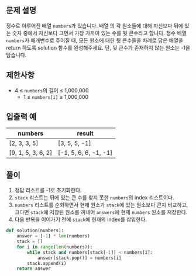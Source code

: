 ## 문제 설명
정수로 이루어진 배열 `numbers`가 있습니다. 배열 의 각 원소들에 대해 자신보다 뒤에 있는 숫자 중에서 자신보다 크면서 가장 가까이 있는 수를 뒷 큰수라고 합니다.
정수 배열 `numbers`가 매개변수로 주어질 때, 모든 원소에 대한 뒷 큰수들을 차례로 담은 배열을 return 하도록 solution 함수를 완성해주세요. 단, 뒷 큰수가 존재하지 않는 원소는 -1을 담습니다.

## 제한사항
- 4 ≤ `numbers`의 길이 ≤ 1,000,000
  - 1 ≤ `numbers[i]` ≤ 1,000,000

## 입출력 예
|numbers|result|
|--|--|
|[2, 3, 3, 5]|[3, 5, 5, -1]|
|[9, 1, 5, 3, 6, 2]|[-1, 5, 6, 6, -1, -1]|

## 풀이
1. 정답 리스트를 -1로 초기화한다.
2. `stack` 리스트는 뒤에 있는 큰 수를 찾지 못한 `numbers`의 index 리스트이다.
3. `numbers` 리스트를 순회하면서 현재 원소가 `stack`에 있는 원소보다 큰지 비교하고, 크다면 `stack`에 저장된 원소를 꺼내어 `answers`에 현재 `numbers` 원소를 저장한다.
4. 다음 반복을 이어가기 전에 `stack`에 현재의 index를 삽입한다. 

```python
def solution(numbers):
    answer = [-1] * len(numbers)
    stack = []
    for i in range(len(numbers)):
        while stack and numbers[stack[-1]] < numbers[i]:
            answer[stack.pop()] = numbers[i]
        stack.append(i)
    return answer
```
